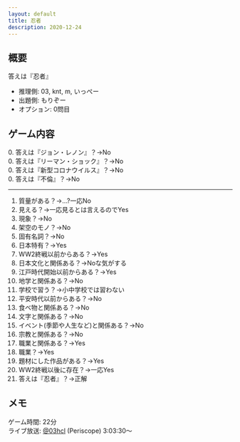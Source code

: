 ```yaml
---
layout: default
title: 忍者
description: 2020-12-24
---
```


## 概要

答えは『忍者』

- 推理側: 03, knt, m, いっぺー
- 出題側: もりぞー
- オプション: 0問目

## ゲーム内容

0\. 答えは『ジョン・レノン』？→No  
0\. 答えは『リーマン・ショック』？→No  
0\. 答えは『新型コロナウイルス』？→No  
0\. 答えは『不倫』？→No

---

1. 質量がある？→…?一応No
2. 見える？→一応見るとは言えるのでYes
3. 現象？→No
4. 架空のモノ？→No
5. 固有名詞？→No
6. 日本特有？→Yes
7. WW2終戦以前からある？→Yes
8. 日本文化と関係ある？→Noな気がする
9. 江戸時代開始以前からある？→Yes
10. 地学と関係ある？→No
11. 学校で習う？→小中学校では習わない
12. 平安時代以前からある？→No
13. 食べ物と関係ある？→No
14. 文字と関係ある？→No
15. イベント(季節や人生など)と関係ある？→No
16. 宗教と関係ある？→No
17. 職業と関係ある？→Yes
18. 職業？→Yes
19. 題材にした作品がある？→Yes
20. WW2終戦以後に存在？→一応Yes
21. 答えは『忍者』？→正解

## メモ

ゲーム時間: 22分  
ライブ放送: [@03hcl](https://www.periscope.tv/03hcl/1djGXqDbONVJZ?t=3h3m30s) (Periscope) 3:03:30～
